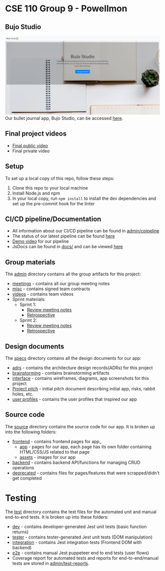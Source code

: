 # CSE 110 Group 9 - Powellmon
## Bujo Studio
![Homepage](specs/interface/final-screenshots/homepage.PNG)
Our bullet journal app, Bujo Studio, can be accessed [here](https://cse110-sp21-group9.github.io/cse110-sp21-group9/).
## Final project videos 
- [Final public video](https://drive.google.com/file/d/1Oc6poIrnOCtyrYDlVDBMAxyNPdQ2xNJ5/view?usp=sharing)
- Final private video 

## Setup
To set up a local copy of this repo, follow these steps:   
1. Clone this repo to your local machine
2. Install Node.js and npm
3. In your local copy, run `npm install` to install the dev dependencies and set up the pre-commit hook for the linter 

## CI/CD pipeline/Documentation
- All information about our CI/CD pipeline can be found in [admin/cpipeline](admin/cpipeline)
- The status of our latest pipeline can be found [here](admin/cpipeline/phase3.md)
- [Demo video](https://www.youtube.com/watch?v=mG6NFSDRwn8) for our pipeline 
- JsDocs can be found in [docs/](docs) and can be viewed [here](https://cse110-sp21-group9.github.io/cse110-sp21-group9/docs/index.html)

## Group materials
The [admin](admin) directory contains all the group artifacts for this project:  
- [meetings](admin/meetings) - contains all our group meeting notes
- [misc](admin/misc) - contains signed team contracts
- [videos](admin/videos) - contains team videos
- Sprint materials:
	- Sprint 1:
		- [Review meeting notes](admin/meetings/051621-sprint-1-review.md)
		- [Retrospective](admin/retrospectives/051821-retrospective.md) 
	- Sprint 2:
		- [Review meeting notes](admin/meetings/053021-sprint-2-review.md)
		- [Retrospective](admin/retrospectives/053021-retrospective.md) 
		
## Design documents
The [specs](specs) directory contains all the design documents for our app: 
- [adrs](specs/adrs) - contains the architecture design records(ADRs) for this project 
- [brainstorming](specs/brainstorm) - contains brainstorming artifacts
- [interface](specs/interface) - contains wireframes, diagrams, app screenshots for this project
- [Project pitch](specs/pitch/team-9-final-projectpitch.pdf) - initial pitch document describing initial app, risks, rabbit holes, etc. 
- [user profiles](specs/users) - contains the user profiles that inspired our app
	
## Source code
The [source](source) directory contains the source code for our app. It is broken up into the following folders:  
- [frontend](source/frontend) - contains frontend pages for app_
	- [app](source/frontend/app) - pages for our app, each page has its own folder containing HTML/CSS/JS related to that page
	- [assets](source/frontend/assets) - images for our app
- [backend](source/backend) - contains backend API/functions for managing CRUD operations
- [deprecated](source/deprecated) - contains files for pages/features that were scrapped/didn't get completed
		
# Testing
The [test](test) directory contains the test files for the automated unit and manual end-to-end tests. It is broken up into these folders:
- [dev](test/dev) - contains developer-generated Jest unit tests (basic function returns)
- [tester](test/tester) - contains tester-generated Jest unit tests (DOM manipulation)
- [integration](test/integration) - contains Jest integration tests (Frontend DOM with backend)
- [e2e](test/e2e) - contains manual Jest puppeteer end to end tests (user flows)   
- Coverage report for automated tests and reports for end-to-end/manual tests are stored in [admin/test-reports](admin/test-reports). 
